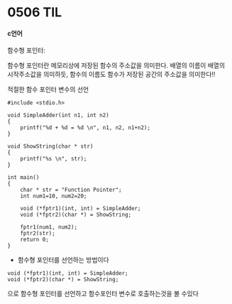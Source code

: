 # 0506 TIL



#### c언어

함수형 포인터:

함수형 포인터란 메모리상에 저장된 함수의 주소값을 의미한다. 배열의 이름이 배열의 시작주소값을 의미하듯, 함수의 이름도 함수가 저장된 공간의 주소값을 의미한다!!



적절한 함수 포인터 변수의 선언

```
#include <stdio.h>

void SimpleAdder(int n1, int n2)
{
	printf("%d + %d = %d \n", n1, n2, n1+n2);
}

void ShowString(char * str)
{
	printf("%s \n", str);
}

int main()
{
	char * str = "Function Pointer";
	int num1=10, num2=20;
	
	void (*fptr1)(int, int) = SimpleAdder;
	void (*fptr2)(char *) = ShowString;
	
	fptr1(num1, num2);
	fptr2(str);
	return 0;
}
```



* 함수형 포인터를 선언하는 방법이다

```
void (*fptr1)(int, int) = SimpleAdder;
void (*fptr2)(char *) = ShowString;
```

으로 함수형 포인터를 선언하고  함수포인터 변수로 호출하는것을 볼 수있다



```

```

